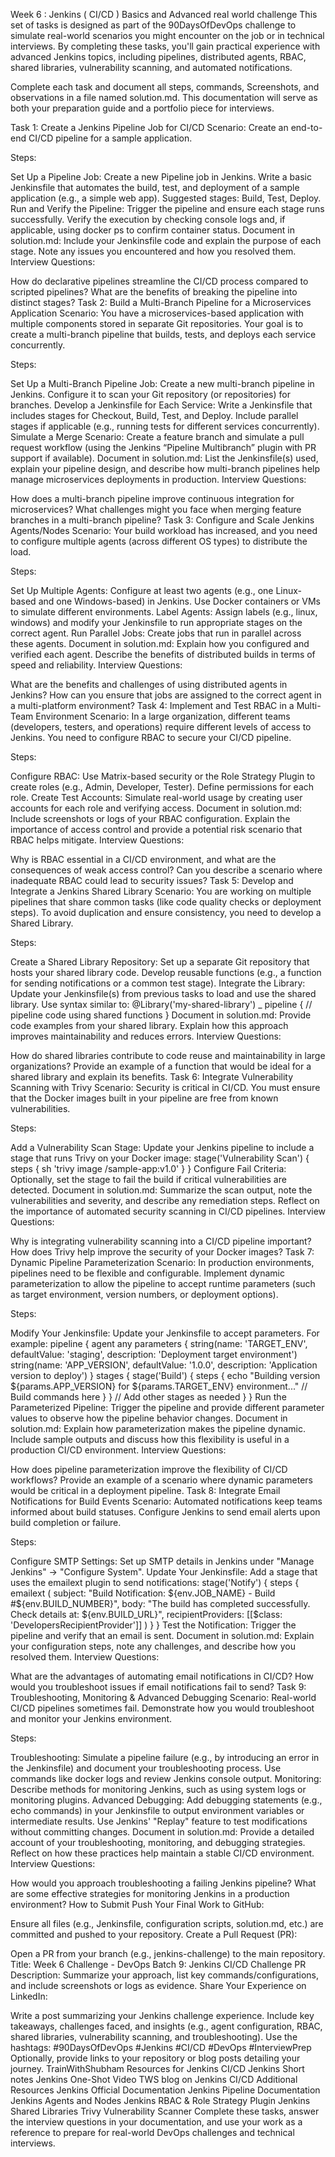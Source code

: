 Week 6 : Jenkins ( CI/CD ) Basics and Advanced real world challenge
This set of tasks is designed as part of the 90DaysOfDevOps challenge to simulate real-world scenarios you might encounter on the job or in technical interviews. By completing these tasks, you'll gain practical experience with advanced Jenkins topics, including pipelines, distributed agents, RBAC, shared libraries, vulnerability scanning, and automated notifications.

Complete each task and document all steps, commands, Screenshots, and observations in a file named solution.md. This documentation will serve as both your preparation guide and a portfolio piece for interviews.

Task 1: Create a Jenkins Pipeline Job for CI/CD
Scenario:
Create an end-to-end CI/CD pipeline for a sample application.

Steps:

Set Up a Pipeline Job:
Create a new Pipeline job in Jenkins.
Write a basic Jenkinsfile that automates the build, test, and deployment of a sample application (e.g., a simple web app).
Suggested stages: Build, Test, Deploy.
Run and Verify the Pipeline:
Trigger the pipeline and ensure each stage runs successfully.
Verify the execution by checking console logs and, if applicable, using docker ps to confirm container status.
Document in solution.md:
Include your Jenkinsfile code and explain the purpose of each stage.
Note any issues you encountered and how you resolved them.
Interview Questions:

How do declarative pipelines streamline the CI/CD process compared to scripted pipelines?
What are the benefits of breaking the pipeline into distinct stages?
Task 2: Build a Multi-Branch Pipeline for a Microservices Application
Scenario:
You have a microservices-based application with multiple components stored in separate Git repositories. Your goal is to create a multi-branch pipeline that builds, tests, and deploys each service concurrently.

Steps:

Set Up a Multi-Branch Pipeline Job:
Create a new multi-branch pipeline in Jenkins.
Configure it to scan your Git repository (or repositories) for branches.
Develop a Jenkinsfile for Each Service:
Write a Jenkinsfile that includes stages for Checkout, Build, Test, and Deploy.
Include parallel stages if applicable (e.g., running tests for different services concurrently).
Simulate a Merge Scenario:
Create a feature branch and simulate a pull request workflow (using the Jenkins “Pipeline Multibranch” plugin with PR support if available).
Document in solution.md:
List the Jenkinsfile(s) used, explain your pipeline design, and describe how multi-branch pipelines help manage microservices deployments in production.
Interview Questions:

How does a multi-branch pipeline improve continuous integration for microservices?
What challenges might you face when merging feature branches in a multi-branch pipeline?
Task 3: Configure and Scale Jenkins Agents/Nodes
Scenario:
Your build workload has increased, and you need to configure multiple agents (across different OS types) to distribute the load.

Steps:

Set Up Multiple Agents:
Configure at least two agents (e.g., one Linux-based and one Windows-based) in Jenkins.
Use Docker containers or VMs to simulate different environments.
Label Agents:
Assign labels (e.g., linux, windows) and modify your Jenkinsfile to run appropriate stages on the correct agent.
Run Parallel Jobs:
Create jobs that run in parallel across these agents.
Document in solution.md:
Explain how you configured and verified each agent.
Describe the benefits of distributed builds in terms of speed and reliability.
Interview Questions:

What are the benefits and challenges of using distributed agents in Jenkins?
How can you ensure that jobs are assigned to the correct agent in a multi-platform environment?
Task 4: Implement and Test RBAC in a Multi-Team Environment
Scenario:
In a large organization, different teams (developers, testers, and operations) require different levels of access to Jenkins. You need to configure RBAC to secure your CI/CD pipeline.

Steps:

Configure RBAC:
Use Matrix-based security or the Role Strategy Plugin to create roles (e.g., Admin, Developer, Tester).
Define permissions for each role.
Create Test Accounts:
Simulate real-world usage by creating user accounts for each role and verifying access.
Document in solution.md:
Include screenshots or logs of your RBAC configuration.
Explain the importance of access control and provide a potential risk scenario that RBAC helps mitigate.
Interview Questions:

Why is RBAC essential in a CI/CD environment, and what are the consequences of weak access control?
Can you describe a scenario where inadequate RBAC could lead to security issues?
Task 5: Develop and Integrate a Jenkins Shared Library
Scenario:
You are working on multiple pipelines that share common tasks (like code quality checks or deployment steps). To avoid duplication and ensure consistency, you need to develop a Shared Library.

Steps:

Create a Shared Library Repository:
Set up a separate Git repository that hosts your shared library code.
Develop reusable functions (e.g., a function for sending notifications or a common test stage).
Integrate the Library:
Update your Jenkinsfile(s) from previous tasks to load and use the shared library.
Use syntax similar to:
@Library('my-shared-library') _
pipeline {
    // pipeline code using shared functions
}
Document in solution.md:
Provide code examples from your shared library.
Explain how this approach improves maintainability and reduces errors.
Interview Questions:

How do shared libraries contribute to code reuse and maintainability in large organizations?
Provide an example of a function that would be ideal for a shared library and explain its benefits.
Task 6: Integrate Vulnerability Scanning with Trivy
Scenario:
Security is critical in CI/CD. You must ensure that the Docker images built in your pipeline are free from known vulnerabilities.

Steps:

Add a Vulnerability Scan Stage:
Update your Jenkins pipeline to include a stage that runs Trivy on your Docker image:
stage('Vulnerability Scan') {
    steps {
        sh 'trivy image <your-username>/sample-app:v1.0'
    }
}
Configure Fail Criteria:
Optionally, set the stage to fail the build if critical vulnerabilities are detected.
Document in solution.md:
Summarize the scan output, note the vulnerabilities and severity, and describe any remediation steps.
Reflect on the importance of automated security scanning in CI/CD pipelines.
Interview Questions:

Why is integrating vulnerability scanning into a CI/CD pipeline important?
How does Trivy help improve the security of your Docker images?
Task 7: Dynamic Pipeline Parameterization
Scenario:
In production environments, pipelines need to be flexible and configurable. Implement dynamic parameterization to allow the pipeline to accept runtime parameters (such as target environment, version numbers, or deployment options).

Steps:

Modify Your Jenkinsfile:
Update your Jenkinsfile to accept parameters. For example:
pipeline {
    agent any
    parameters {
        string(name: 'TARGET_ENV', defaultValue: 'staging', description: 'Deployment target environment')
        string(name: 'APP_VERSION', defaultValue: '1.0.0', description: 'Application version to deploy')
    }
    stages {
        stage('Build') {
            steps {
                echo "Building version ${params.APP_VERSION} for ${params.TARGET_ENV} environment..."
                // Build commands here
            }
        }
        // Add other stages as needed
    }
}
Run the Parameterized Pipeline:
Trigger the pipeline and provide different parameter values to observe how the pipeline behavior changes.
Document in solution.md:
Explain how parameterization makes the pipeline dynamic.
Include sample outputs and discuss how this flexibility is useful in a production CI/CD environment.
Interview Questions:

How does pipeline parameterization improve the flexibility of CI/CD workflows?
Provide an example of a scenario where dynamic parameters would be critical in a deployment pipeline.
Task 8: Integrate Email Notifications for Build Events
Scenario:
Automated notifications keep teams informed about build statuses. Configure Jenkins to send email alerts upon build completion or failure.

Steps:

Configure SMTP Settings:
Set up SMTP details in Jenkins under "Manage Jenkins" → "Configure System".
Update Your Jenkinsfile:
Add a stage that uses the emailext plugin to send notifications:
stage('Notify') {
    steps {
        emailext (
            subject: "Build Notification: ${env.JOB_NAME} - Build #${env.BUILD_NUMBER}",
            body: "The build has completed successfully. Check details at: ${env.BUILD_URL}",
            recipientProviders: [[$class: 'DevelopersRecipientProvider']]
        )
    }
}
Test the Notification:
Trigger the pipeline and verify that an email is sent.
Document in solution.md:
Explain your configuration steps, note any challenges, and describe how you resolved them.
Interview Questions:

What are the advantages of automating email notifications in CI/CD?
How would you troubleshoot issues if email notifications fail to send?
Task 9: Troubleshooting, Monitoring & Advanced Debugging
Scenario:
Real-world CI/CD pipelines sometimes fail. Demonstrate how you would troubleshoot and monitor your Jenkins environment.

Steps:

Troubleshooting:
Simulate a pipeline failure (e.g., by introducing an error in the Jenkinsfile) and document your troubleshooting process.
Use commands like docker logs and review Jenkins console output.
Monitoring:
Describe methods for monitoring Jenkins, such as using system logs or monitoring plugins.
Advanced Debugging:
Add debugging statements (e.g., echo commands) in your Jenkinsfile to output environment variables or intermediate results.
Use Jenkins' "Replay" feature to test modifications without committing changes.
Document in solution.md:
Provide a detailed account of your troubleshooting, monitoring, and debugging strategies.
Reflect on how these practices help maintain a stable CI/CD environment.
Interview Questions:

How would you approach troubleshooting a failing Jenkins pipeline?
What are some effective strategies for monitoring Jenkins in a production environment?
How to Submit
Push Your Final Work to GitHub:

Ensure all files (e.g., Jenkinsfile, configuration scripts, solution.md, etc.) are committed and pushed to your repository.
Create a Pull Request (PR):

Open a PR from your branch (e.g., jenkins-challenge) to the main repository.
Title:
Week 6 Challenge - DevOps Batch 9: Jenkins CI/CD Challenge
PR Description:
Summarize your approach, list key commands/configurations, and include screenshots or logs as evidence.
Share Your Experience on LinkedIn:

Write a post summarizing your Jenkins challenge experience.
Include key takeaways, challenges faced, and insights (e.g., agent configuration, RBAC, shared libraries, vulnerability scanning, and troubleshooting).
Use the hashtags: #90DaysOfDevOps #Jenkins #CI/CD #DevOps #InterviewPrep
Optionally, provide links to your repository or blog posts detailing your journey.
TrainWithShubham Resources for Jenkins CI/CD
Jenkins Short notes
Jenkins One-Shot Video
TWS blog on Jenkins CI/CD
Additional Resources
Jenkins Official Documentation
Jenkins Pipeline Documentation
Jenkins Agents and Nodes
Jenkins RBAC & Role Strategy Plugin
Jenkins Shared Libraries
Trivy Vulnerability Scanner
Complete these tasks, answer the interview questions in your documentation, and use your work as a reference to prepare for real-world DevOps challenges and technical interviews.

